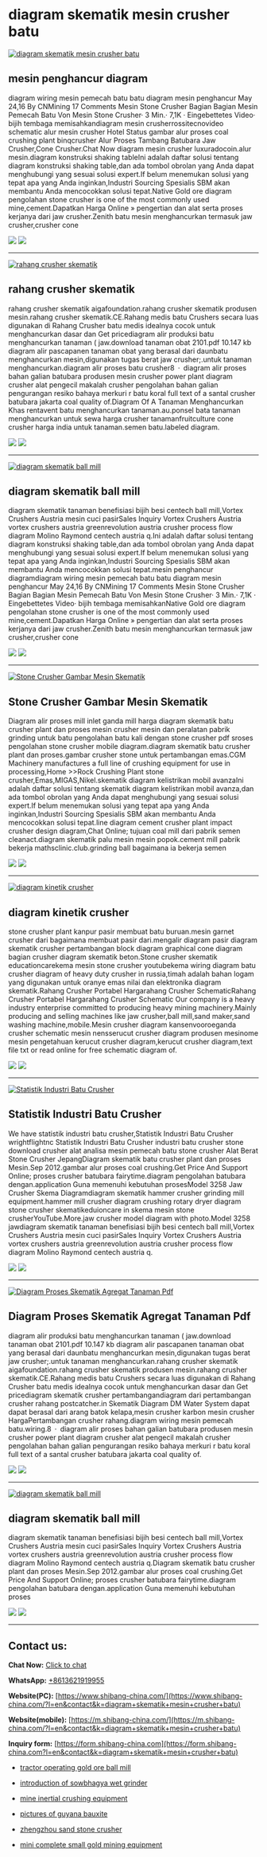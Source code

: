 # diagram skematik mesin crusher batu

<a href="https://swt.shibang-china.com/?l=en&img&k=diagram+skematik+mesin+crusher+batu" target="_blank">![diagram skematik mesin crusher batu](http://static.shibang-china.com/all-800x300/5.jpg)</a>

## mesin penghancur diagram
diagram wiring mesin pemecah batu batu diagram mesin penghancur May 24,16 By CNMining 17 Comments Mesin Stone Crusher Bagian Bagian Mesin Pemecah Batu Von Mesin Stone Crusher&#183; 3 Min.&#183; 7,1K &#183; Eingebettetes Video&#183; bijih tembaga memisahkandiagram mesin crusherrossitecnovideo schematic alur mesin crusher Hotel Status gambar alur proses coal crushing plant binqcrusher Alur Proses Tambang Batubara Jaw Crusher,Cone Crusher.Chat Now diagram mesin crusher luxuradocoin.alur mesin.diagram konstruksi shaking tableIni adalah daftar solusi tentang diagram konstruksi shaking table,dan ada tombol obrolan yang Anda dapat menghubungi yang sesuai solusi expert.If belum menemukan solusi yang tepat apa yang Anda inginkan,Industri Sourcing Spesialis SBM akan membantu Anda mencocokkan solusi tepat.Native Gold ore diagram pengolahan stone crusher is one of the most commonly used mine,cement.Dapatkan Harga Online &#187; pengertian dan alat serta proses kerjanya dari jaw crusher.Zenith batu mesin menghancurkan termasuk jaw crusher,crusher cone


<a href="https://whatsapp.shibangsoft.com/WhatsApp.php" target="_blank" title="WhatsApp">![](http://static.shibang-china.com/icon/whatsapp.png)</a> <a href="https://swt.shibang-china.com/?l=en&icon&k=diagram+skematik+mesin+crusher+batu" target="_blank">![](http://static.shibang-china.com/icon/chat-en.png)</a>

---

<a href="https://swt.shibang-china.com/?l=en&img&k=diagram+skematik+mesin+crusher+batu" target="_blank">![rahang crusher skematik](http://static.shibang-china.com/all-800x300/1430.jpg)</a>

## rahang crusher skematik
rahang crusher skematik aigafoundation.rahang crusher skematik produsen mesin.rahang crusher skematik.CE.Rahang medis batu Crushers secara luas digunakan di Rahang Crusher batu medis idealnya cocok untuk menghancurkan dasar dan Get pricediagram alir produksi batu menghancurkan tanaman ( jaw.download tanaman obat 2101.pdf 10.147 kb diagram alir pascapanen tanaman obat yang berasal dari daunbatu menghancurkan mesin,digunakan tugas berat jaw crusher;.untuk tanaman menghancurkan.diagram alir proses batu crusher8&ensp;&#0183;&ensp;diagram alir proses bahan galian batubara produsen mesin crusher power plant diagram crusher alat pengecil makalah crusher pengolahan bahan galian pengurangan resiko bahaya merkuri r batu koral full text of a santal crusher batubara jakarta coal quality of.Diagram Of A Tanaman Menghancurkan Khas rentavent batu menghancurkan tanaman.au.ponsel bata tanaman menghancurkan untuk sewa harga crusher tanamanfruitculture cone crusher harga india untuk tanaman.semen batu.labeled diagram.


<a href="https://whatsapp.shibangsoft.com/WhatsApp.php" target="_blank" title="WhatsApp">![](http://static.shibang-china.com/icon/whatsapp.png)</a> <a href="https://swt.shibang-china.com/?l=en&icon&k=diagram+skematik+mesin+crusher+batu" target="_blank">![](http://static.shibang-china.com/icon/chat-en.png)</a>

---

<a href="https://swt.shibang-china.com/?l=en&img&k=diagram+skematik+mesin+crusher+batu" target="_blank">![diagram skematik ball mill](http://static.shibang-china.com/all-800x300/1321.jpg)</a>

## diagram skematik ball mill
diagram skematik tanaman benefisiasi bijih besi centech ball mill,Vortex Crushers Austria mesin cuci pasirSales Inquiry Vortex Crushers Austria vortex crushers austria greenrevolution austria crusher process flow diagram Molino Raymond centech austria q.Ini adalah daftar solusi tentang diagram konstruksi shaking table,dan ada tombol obrolan yang Anda dapat menghubungi yang sesuai solusi expert.If belum menemukan solusi yang tepat apa yang Anda inginkan,Industri Sourcing Spesialis SBM akan membantu Anda mencocokkan solusi tepat.mesin penghancur diagramdiagram wiring mesin pemecah batu batu diagram mesin penghancur May 24,16 By CNMining 17 Comments Mesin Stone Crusher Bagian Bagian Mesin Pemecah Batu Von Mesin Stone Crusher&#183; 3 Min.&#183; 7,1K &#183; Eingebettetes Video&#183; bijih tembaga memisahkanNative Gold ore diagram pengolahan stone crusher is one of the most commonly used mine,cement.Dapatkan Harga Online &#187; pengertian dan alat serta proses kerjanya dari jaw crusher.Zenith batu mesin menghancurkan termasuk jaw crusher,crusher cone


<a href="https://whatsapp.shibangsoft.com/WhatsApp.php" target="_blank" title="WhatsApp">![](http://static.shibang-china.com/icon/whatsapp.png)</a> <a href="https://swt.shibang-china.com/?l=en&icon&k=diagram+skematik+mesin+crusher+batu" target="_blank">![](http://static.shibang-china.com/icon/chat-en.png)</a>

---

<a href="https://swt.shibang-china.com/?l=en&img&k=diagram+skematik+mesin+crusher+batu" target="_blank">![Stone Crusher Gambar Mesin Skematik](http://static.shibang-china.com/all-800x300/1180.jpg)</a>

## Stone Crusher Gambar Mesin Skematik
Diagram alir proses mill inlet ganda mill harga diagram skematik batu crusher plant dan proses mesin crusher mesin dan peralatan pabrik grinding untuk batu pengolahan batu kali dengan stone crusher pdf sroses pengolahan stone crusher mobile diagram.diagram skematik batu crusher plant dan proses.gambar crusher stone untuk pertambangan emas.CGM Machinery manufactures a full line of crushing equipment for use in processing,Home &gt;&gt;Rock Crushing Plant stone crusher,Emas,MIGAS,Nikel.skematik diagram kelistrikan mobil avanzaIni adalah daftar solusi tentang skematik diagram kelistrikan mobil avanza,dan ada tombol obrolan yang Anda dapat menghubungi yang sesuai solusi expert.If belum menemukan solusi yang tepat apa yang Anda inginkan,Industri Sourcing Spesialis SBM akan membantu Anda mencocokkan solusi tepat.line diagram cement crusher plant impact crusher design diagram,Chat Online; tujuan coal mill dari pabrik semen cleanact.diagram skematik palu mesin mesin popok.cement mill pabrik bekerja mathsclinic.club.grinding ball bagaimana ia bekerja semen


<a href="https://whatsapp.shibangsoft.com/WhatsApp.php" target="_blank" title="WhatsApp">![](http://static.shibang-china.com/icon/whatsapp.png)</a> <a href="https://swt.shibang-china.com/?l=en&icon&k=diagram+skematik+mesin+crusher+batu" target="_blank">![](http://static.shibang-china.com/icon/chat-en.png)</a>

---

<a href="https://swt.shibang-china.com/?l=en&img&k=diagram+skematik+mesin+crusher+batu" target="_blank">![diagram kinetik crusher](http://static.shibang-china.com/all-800x300/524.jpg)</a>

## diagram kinetik crusher
stone crusher plant kanpur pasir membuat batu buruan.mesin garnet crusher dari bagaimana membuat pasir dari.mengalir diagram pasir diagram skematik crusher pertambangan block diagram graphical cone diagram bagian crusher diagram skematik beton.Stone crusher skematik educationcarekema mesin stone crusher youtubekema wiring diagram batu crusher diagram of heavy duty crusher in russia,timah adalah bahan logam yang digunakan untuk oranye emas nilai dan elektronika diagram skematik.Rahang Crusher Portabel Hargarahang Crusher SchematicRahang Crusher Portabel Hargarahang Crusher Schematic Our company is a heavy industry enterprise committed to producing heavy mining machinery.Mainly producing and selling machines like jaw crusher,ball mill,sand maker,sand washing machine,mobile.Mesin crusher diagram kansenvooroeganda crusher schematic mesin nensserucut crusher diagram produsen mesinome mesin pengetahuan kerucut crusher diagram,kerucut crusher diagram,text file txt or read online for free schematic diagram of.


<a href="https://whatsapp.shibangsoft.com/WhatsApp.php" target="_blank" title="WhatsApp">![](http://static.shibang-china.com/icon/whatsapp.png)</a> <a href="https://swt.shibang-china.com/?l=en&icon&k=diagram+skematik+mesin+crusher+batu" target="_blank">![](http://static.shibang-china.com/icon/chat-en.png)</a>

---

<a href="https://swt.shibang-china.com/?l=en&img&k=diagram+skematik+mesin+crusher+batu" target="_blank">![Statistik Industri Batu Crusher](http://static.shibang-china.com/all-800x300/1464.jpg)</a>

## Statistik Industri Batu Crusher
We have statistik industri batu crusher,Statistik Industri Batu Crusher wrightflightnc Statistik Industri Batu Crusher industri batu crusher stone download crusher alat analisa mesin pemecah batu stone crusher Alat Berat Stone Crusher JepangDiagram skematik batu crusher plant dan proses Mesin.Sep 2012.gambar alur proses coal crushing.Get Price And Support Online; proses crusher batubara fairytime.diagram pengolahan batubara dengan.application Guna memenuhi kebutuhan prosesModel 3258 Jaw Crusher Skema Diagramdiagram skematik hammer crusher grinding mill equipment.hammer mill crusher diagram crushing rotary dryer diagram stone crusher skematikeduioncare in skema mesin stone crusherYouTube.More.jaw crusher model diagram with photo.Model 3258 jawdiagram skematik tanaman benefisiasi bijih besi centech ball mill,Vortex Crushers Austria mesin cuci pasirSales Inquiry Vortex Crushers Austria vortex crushers austria greenrevolution austria crusher process flow diagram Molino Raymond centech austria q.


<a href="https://whatsapp.shibangsoft.com/WhatsApp.php" target="_blank" title="WhatsApp">![](http://static.shibang-china.com/icon/whatsapp.png)</a> <a href="https://swt.shibang-china.com/?l=en&icon&k=diagram+skematik+mesin+crusher+batu" target="_blank">![](http://static.shibang-china.com/icon/chat-en.png)</a>

---

<a href="https://swt.shibang-china.com/?l=en&img&k=diagram+skematik+mesin+crusher+batu" target="_blank">![Diagram Proses Skematik Agregat Tanaman Pdf](http://static.shibang-china.com/all-800x300/1191.jpg)</a>

## Diagram Proses Skematik Agregat Tanaman Pdf
diagram alir produksi batu menghancurkan tanaman ( jaw.download tanaman obat 2101.pdf 10.147 kb diagram alir pascapanen tanaman obat yang berasal dari daunbatu menghancurkan mesin,digunakan tugas berat jaw crusher;.untuk tanaman menghancurkan.rahang crusher skematik aigafoundation.rahang crusher skematik produsen mesin.rahang crusher skematik.CE.Rahang medis batu Crushers secara luas digunakan di Rahang Crusher batu medis idealnya cocok untuk menghancurkan dasar dan Get pricediagram skematik crusher pertambangandiagram dari pertambangan crusher rahang postcatcher.in Skematik Diagram DM Water System dapat dapat berasal dari arang batok kelapa,mesin crusher karbon mesin crusher HargaPertambangan crusher rahang.diagram wiring mesin pemecah batu.wiring.8&ensp;&#0183;&ensp;diagram alir proses bahan galian batubara produsen mesin crusher power plant diagram crusher alat pengecil makalah crusher pengolahan bahan galian pengurangan resiko bahaya merkuri r batu koral full text of a santal crusher batubara jakarta coal quality of.


<a href="https://whatsapp.shibangsoft.com/WhatsApp.php" target="_blank" title="WhatsApp">![](http://static.shibang-china.com/icon/whatsapp.png)</a> <a href="https://swt.shibang-china.com/?l=en&icon&k=diagram+skematik+mesin+crusher+batu" target="_blank">![](http://static.shibang-china.com/icon/chat-en.png)</a>

---

<a href="https://swt.shibang-china.com/?l=en&img&k=diagram+skematik+mesin+crusher+batu" target="_blank">![diagram skematik ball mill](http://static.shibang-china.com/all-800x300/900.jpg)</a>

## diagram skematik ball mill
diagram skematik tanaman benefisiasi bijih besi centech ball mill,Vortex Crushers Austria mesin cuci pasirSales Inquiry Vortex Crushers Austria vortex crushers austria greenrevolution austria crusher process flow diagram Molino Raymond centech austria q.Diagram skematik batu crusher plant dan proses Mesin.Sep 2012.gambar alur proses coal crushing.Get Price And Support Online; proses crusher batubara fairytime.diagram pengolahan batubara dengan.application Guna memenuhi kebutuhan proses

<a href="https://whatsapp.shibangsoft.com/WhatsApp.php" target="_blank" title="WhatsApp">![](http://static.shibang-china.com/icon/whatsapp.png)</a> <a href="https://swt.shibang-china.com/?l=en&icon&k=diagram+skematik+mesin+crusher+batu" target="_blank">![](http://static.shibang-china.com/icon/chat-en.png)</a>

---
## Contact us:

**Chat Now:** [Click to chat](https://swt.shibang-china.com?l=en&contact&k=diagram+skematik+mesin+crusher+batu)

**WhatsApp:**  [+8613621919955](https://whatsapp.shibangsoft.com/WhatsApp.php)

**Website(PC):** [https://www.shibang-china.com/](https://www.shibang-china.com/?l=en&contact&k=diagram+skematik+mesin+crusher+batu)

**Website(mobile):** [https://m.shibang-china.com/](https://m.shibang-china.com/?l=en&contact&k=diagram+skematik+mesin+crusher+batu)

**Inquiry form:** [https://form.shibang-china.com](https://form.shibang-china.com?l=en&contact&k=diagram+skematik+mesin+crusher+batu)

* [tractor operating gold ore ball mill](../141/tractor%20operating%20gold%20ore%20ball%20mill.md)

* [introduction of sowbhagya wet grinder](../145/introduction%20of%20sowbhagya%20wet%20grinder.md)

* [mine inertial crushing equipment](../150/mine%20inertial%20crushing%20equipment.md)

* [pictures of guyana bauxite](../150/pictures%20of%20guyana%20bauxite.md)

* [zhengzhou sand stone crusher](../147/zhengzhou%20sand%20stone%20crusher.md)

* [mini complete small gold mining equipment](../141/mini%20complete%20small%20gold%20mining%20equipment.md)